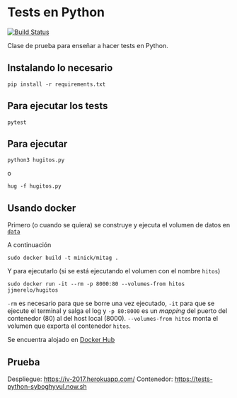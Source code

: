 # Tests en Python

[![Build Status](https://travis-ci.org/JJ/tests-python.svg?branch=master)](https://travis-ci.org/JJ/tests-python)

Clase de prueba para enseñar a hacer tests en Python. 

## Instalando lo necesario

    pip install -r requirements.txt

## Para ejecutar los tests 

	pytest
	
## Para ejecutar

	python3 hugitos.py

o

	hug -f hugitos.py
	
## Usando docker

Primero (o cuando se quiera) se construye y ejecuta el volumen de
datos en [`data`](data/README.md)

A continuación

	sudo docker build -t minick/mitag .
	
Y para ejecutarlo (si se está ejecutando el volumen con el nombre `hitos`)

	sudo docker run -it --rm -p 8000:80 --volumes-from hitos jjmerelo/hugitos
	
`-rm` es necesario para que se borre una vez ejecutado, `-it` para que
se ejecute el terminal y salga el log y `-p 80:8000` es un *mapping*
del puerto del contenedor (80) al del host local
(8000). `--volumes-from hitos` monta el volumen que exporta el
contenedor `hitos`.

Se encuentra alojado en [Docker Hub](https://hub.docker.com/r/jjmerelo/tests-python/)

## Prueba

Despliegue: https://iv-2017.herokuapp.com/
Contenedor: https://tests-python-syboghyvul.now.sh

